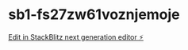 # sb1-fs27zw61voznjemoje

[Edit in StackBlitz next generation editor ⚡️](https://stackblitz.com/~/github.com/markoneo/sb1-fs27zw61voznjemoje)